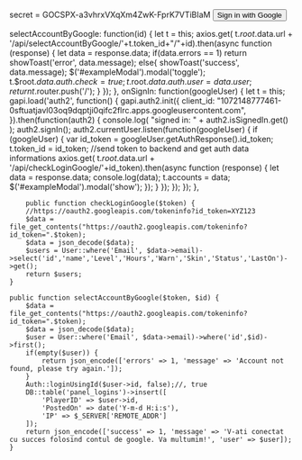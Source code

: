 <meta name="google-signin-client_id" content="572750383529-8ujv1oagblneqh0jdt4tk0qtcpmu450k.apps.googleusercontent.com">
<script src="https://apis.google.com/js/platform.js" async defer></script>
secret = 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
<button class="btn btn-danger btn-block text-white signInGoogle" type="button" v-on:click="onSignIn()">
                                        <i class="fab fa-google"></i> Sign in with Google
                                    </button>

selectAccountByGoogle: function(id) {
            let t = this;
            axios.get( t.$root.$data.url + '/api/selectAccountByGoogle/'+t.token_id+"/"+id).then(async function (response) {
                let data = response.data;
                if(data.errors == 1)
                    return showToast('error', data.message);
                else{
                    showToast('success', data.message);
                    $('#exampleModal').modal('toggle');
                    t.$root.$data.auth.check = true;
                    t.$root.$data.auth.user = data.user;
                    return t.$router.push('/');
                }
            });
        },
        onSignIn: function(googleUser) {
            let t = this;
            gapi.load('auth2', function() {
                gapi.auth2.init({
                    client_id: "1072148777461-0sftuatjavl03oq9dqptji0qifc2flrc.apps.googleusercontent.com",
                }).then(function(auth2) {
                    console.log( "signed in: " + auth2.isSignedIn.get() );
                    auth2.signIn();
                    auth2.currentUser.listen(function(googleUser) {
                        if (googleUser) {
                            var id_token = googleUser.getAuthResponse().id_token;
                            t.token_id = id_token;
                            //send token to backend and get auth data informations
                            axios.get( t.$root.$data.url + '/api/checkLoginGoogle/'+id_token).then(async function (response) {
                                let data = response.data;
                                console.log(data);
                                t.accounts = data;
                                $('#exampleModal').modal('show');
                            });
                        }
                    });
                });
            });
        },


        public function checkLoginGoogle($token) {
		//https://oauth2.googleapis.com/tokeninfo?id_token=XYZ123
		$data = file_get_contents("https://oauth2.googleapis.com/tokeninfo?id_token=".$token);
		$data = json_decode($data);
		$users = User::where('Email', $data->email)->select('id','name','Level','Hours','Warn','Skin','Status','LastOn')->get();
		return $users;
	}

	public function selectAccountByGoogle($token, $id) {
		$data = file_get_contents("https://oauth2.googleapis.com/tokeninfo?id_token=".$token);
		$data = json_decode($data);
		$user = User::where('Email', $data->email)->where('id',$id)->first();
		if(empty($user)) {
			return json_encode(['errors' => 1, 'message' => 'Account not found, please try again.']);
		}
		Auth::loginUsingId($user->id, false);//, true
		DB::table('panel_logins')->insert([
			'PlayerID' => $user->id,
			'PostedOn' => date('Y-m-d H:i:s'),
			'IP' => $_SERVER['REMOTE_ADDR']
		]);
		return json_encode(['success' => 1, 'message' => 'V-ati conectat cu succes folosind contul de google. Va multumim!', 'user' => $user]);
	}